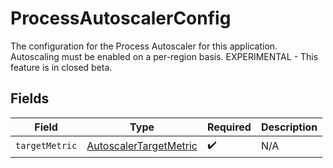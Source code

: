 # ProcessAutoscalerConfig

The configuration for the Process Autoscaler for this application.
Autoscaling must be enabled on a per-region basis.
EXPERIMENTAL - This feature is in closed beta.


## Fields

| Field                                                                   | Type                                                                    | Required                                                                | Description                                                             |
| ----------------------------------------------------------------------- | ----------------------------------------------------------------------- | ----------------------------------------------------------------------- | ----------------------------------------------------------------------- |
| `targetMetric`                                                          | [AutoscalerTargetMetric](../../models/shared/AutoscalerTargetMetric.md) | :heavy_check_mark:                                                      | N/A                                                                     |